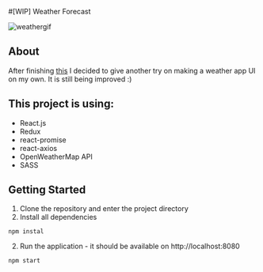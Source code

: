 #[WIP] Weather Forecast

![weathergif](https://cloud.githubusercontent.com/assets/20054414/21895397/e0656d44-d8e2-11e6-9e64-cfbdab1b1d1c.gif)

## About 
After finishing [this](https://github.com/adrianabm/weather-app) I decided to give another try on making a weather app UI on my own. It is still being improved :)


## This project is using:
* React.js
* Redux
* react-promise
* react-axios
* OpenWeatherMap API 
* SASS

## Getting Started

1. Clone the repository and enter the project directory
2. Install all dependencies

  ```
  npm instal
  ```
  
2. Run the application - it should be available on http://localhost:8080
  ```
  npm start
  ```

